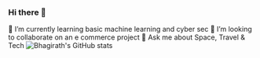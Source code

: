 ### Hi there 👋

<!--
**bhagirath-bhp/bhagirath-bhp** is a ✨ _special_ ✨ repository because its `README.md` (this file) appears on your GitHub profile.

Here are some ideas to get you started:

- 🔭 I’m currently working on 
- 🤔 I’m looking for help with ...
- 📫 How to reach me: 
- 😄 Pronouns: ...
- ⚡ Fun fact: ...
-->
 🌱 I’m currently learning basic machine learning and cyber sec
 👯 I’m looking to collaborate on an e commerce project
 💬 Ask me about Space, Travel & Tech
![Bhagirath's GitHub stats](https://github-readme-stats.vercel.app/api?username=bhagirath-bhp&show_icons=true&theme=radical)
